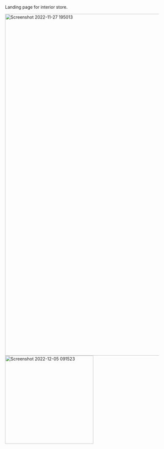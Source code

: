 Landing page for interior store.

<img width="1119" alt="Screenshot 2022-11-27 195013" src="https://user-images.githubusercontent.com/108831121/205485722-e895dcd8-132e-4483-96ac-573b6cd09572.png">
<img width="289" alt="Screenshot 2022-12-05 091523" src="https://user-images.githubusercontent.com/108831121/205528659-02ad1249-4592-416d-b0c4-7e8b47b2e34d.png">
